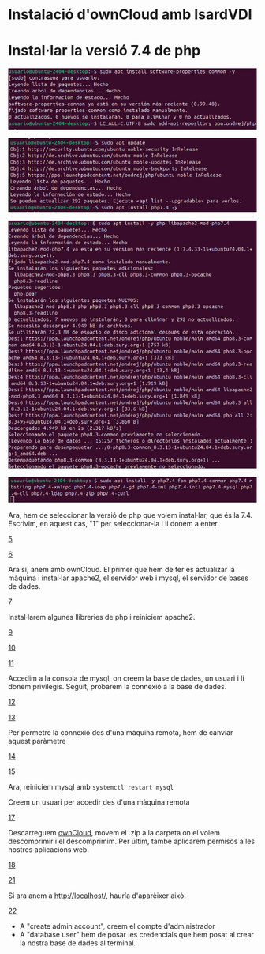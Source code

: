 # Instalació d'ownCloud amb IsardVDI

# Instal·lar la versió 7.4 de php

![1](1.png)

![2](2.png)

![3](3.png)

![4](4.png)

Ara, hem de seleccionar la versió de php que volem instal·lar, que és la 7.4. Escrivim, en aquest cas, "1" per seleccionar-la i li donem a enter.

[5](5.png)

[6](6.png)

Ara sí, anem amb ownCloud. El primer que hem de fer és actualizar la màquina i instal·lar apache2, el servidor web i mysql, el servidor de bases de dades.

[7](7.png)

Instal·larem algunes llibreries de php i reiniciem apache2.

[9](9.png)

[10](10.png)

[11](11.png)

Accedim a la consola de mysql, on creem la base de dades, un usuari i li donem privilegis. Seguit, probarem la connexió a la base de dades.

[12](12.png)

[13](13.png)

Per permetre la connexió des d'una màquina remota, hem de canviar aquest paràmetre

[14](14.png)

[15](15.png)

Ara, reiniciem mysql amb `systemctl restart mysql`

Creem un usuari per accedir des d'una màquina remota

[17](17.png)

Descarreguem [ownCloud](https://download.owncloud.com/server/stable/owncloud-complete-20240724.zip), movem el .zip a la carpeta on el volem descomprimir i el descomprimim. Per últim, també aplicarem permisos a les nostres aplicacions web.

[18](18.png)

[21](21.png)

Si ara anem a [http://localhost/](http://localhost/), hauría d'aparèixer això.

[22](22.png)

- A "create admin account", creem el compte d'administrador
- A "database user" hem de posar les credencials que hem posat al crear la nostra base de dades al terminal.

